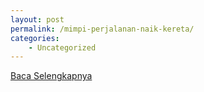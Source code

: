 ```yaml
---
layout: post
permalink: /mimpi-perjalanan-naik-kereta/
categories:
    - Uncategorized
---
```


[Baca Selengkapnya](/07)
